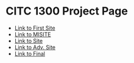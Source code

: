 # CITC 1300 Project Page

<ul>

 <li><a href="htmlintro/firstsite.html">Link to First Site</a></li>
 <li><a href="actualHTML/MISITE.html">Link to MISITE</a></li>
 <li><a href="adv_css_copy/MISITE.html">Link to Site</a></li>
 <li><a href="adv_css/MISITE.html">Link to Adv. Site</a></li>
 <li><a href="final_copy/index.html">Link to Final</a></li>
 
</ul>
